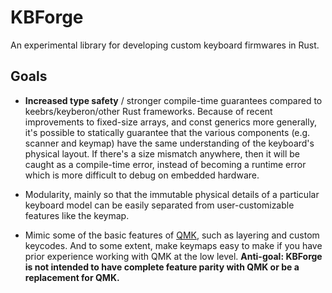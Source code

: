 # KBForge

An experimental library for developing custom keyboard firmwares in Rust.

## Goals

- **Increased type safety** / stronger compile-time guarantees compared to
  keebrs/keyberon/other Rust frameworks.  Because of recent improvements to
fixed-size arrays, and const generics more generally, it's possible to
statically guarantee that the various components (e.g. scanner and keymap) have
the same understanding of the keyboard's physical layout. If there's a size
mismatch anywhere, then it will be caught as a compile-time error, instead of
becoming a runtime error which is more difficult to debug on embedded hardware.

- Modularity, mainly so that the immutable physical details of a particular
  keyboard model can be easily separated from user-customizable features like
the keymap.

- Mimic some of the basic features of [QMK](https://qmk.fm), such as layering
  and custom keycodes. And to some extent, make keymaps easy to make if you
have prior experience working with QMK at the low level. **Anti-goal: KBForge
is not intended to have complete feature parity with QMK or be a replacement
for QMK.**
